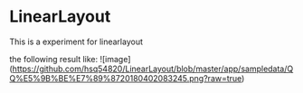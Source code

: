 # LinearLayout
This is a experiment for linearlayout

the following result like:
![image] (https://github.com/hsq54820/LinearLayout/blob/master/app/sampledata/QQ%E5%9B%BE%E7%89%8720180402083245.png?raw=true)